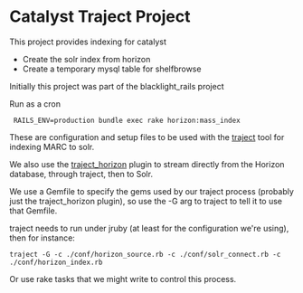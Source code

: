 # Catalyst Traject Project

This project provides indexing for catalyst
- Create the solr index from horizon
- Create a temporary mysql table for shelfbrowse

Initially this project was part of the blacklight_rails project

Run as a cron 
```
 RAILS_ENV=production bundle exec rake horizon:mass_index
```

These are configuration and setup files to be used with the
[traject](http://github.com/jrochkind/traject) tool for
indexing MARC to solr.

We also use the [traject_horizon](http://github.com/jrochkind/traject_horizon)
plugin to stream directly from the Horizon database, through traject,
then to Solr.

We use a Gemfile to specify the gems used by our traject process
(probably just the traject_horizon plugin), so use the -G arg
to traject to tell it to use that Gemfile.

traject needs to run under jruby (at least for the configuration we're using),
then for instance:

    traject -G -c ./conf/horizon_source.rb -c ./conf/solr_connect.rb -c ./conf/horizon_index.rb

Or use rake tasks that we might write to control this process.
